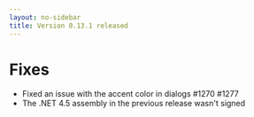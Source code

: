 ```yaml
---
layout: no-sidebar
title: Version 0.13.1 released
---
```


# Fixes

- Fixed an issue with the accent color in dialogs #1270 #1277
- The .NET 4.5 assembly in the previous release wasn't signed
